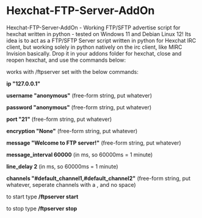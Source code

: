 # Hexchat-FTP-Server-AddOn
Hexchat-FTP-Server-AddOn - Working FTP/SFTP advertise script for hexchat written in python - tested on Windows 11 and Debian Linux 12! Its idea is to act as a FTP/SFTP Server script written in python for Hexchat IRC client, but working solely in python natively on the irc client, like MIRC Invision basically. Drop it in your addons folder for hexchat, close and reopen hexchat, and use the commands below:

works with /ftpserver set with the below commands:

**ip "127.0.0.1"**

**username "anonymous"** (free-form string, put whatever)

**password "anonymous"** (free-form string, put whatever)

**port "21"** (free-form string, put whatever)

**encryption "None"** (free-form string, put whatever)

**message "Welcome to FTP server!"** (free-form string, put whatever)

**message_interval 60000** (in ms, so 60000ms = 1 minute)

**line_delay 2** (in ms, so 60000ms = 1 minute)

**channels "#default_channel1,#default_channel2"** (free-form string, put whatever, seperate channels with a , and no space)

to start type **/ftpserver start**

to stop type **/ftpserver stop**
